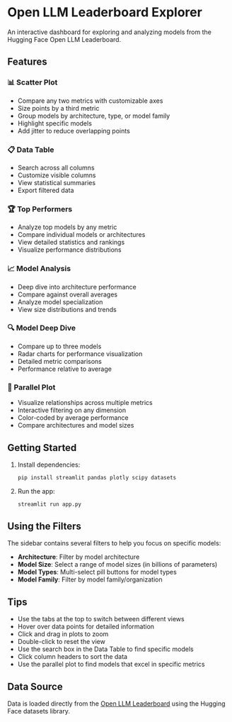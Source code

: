 # Open LLM Leaderboard Explorer

An interactive dashboard for exploring and analyzing models from the Hugging Face Open LLM Leaderboard.

## Features

### 📊 Scatter Plot

- Compare any two metrics with customizable axes
- Size points by a third metric
- Group models by architecture, type, or model family
- Highlight specific models
- Add jitter to reduce overlapping points

### 📋 Data Table

- Search across all columns
- Customize visible columns
- View statistical summaries
- Export filtered data

### 🏆 Top Performers

- Analyze top models by any metric
- Compare individual models or architectures
- View detailed statistics and rankings
- Visualize performance distributions

### 📈 Model Analysis

- Deep dive into architecture performance
- Compare against overall averages
- Analyze model specialization
- View size distributions and trends

### 🔍 Model Deep Dive

- Compare up to three models
- Radar charts for performance visualization
- Detailed metric comparisons
- Performance relative to average

### 🔀 Parallel Plot

- Visualize relationships across multiple metrics
- Interactive filtering on any dimension
- Color-coded by average performance
- Compare architectures and model sizes

## Getting Started

1. Install dependencies:

   ```bash
   pip install streamlit pandas plotly scipy datasets
   ```

2. Run the app:

   ```bash
   streamlit run app.py
   ```

## Using the Filters

The sidebar contains several filters to help you focus on specific models:

- **Architecture**: Filter by model architecture
- **Model Size**: Select a range of model sizes (in billions of parameters)
- **Model Types**: Multi-select pill buttons for model types
- **Model Family**: Filter by model family/organization

## Tips

- Use the tabs at the top to switch between different views
- Hover over data points for detailed information
- Click and drag in plots to zoom
- Double-click to reset the view
- Use the search box in the Data Table to find specific models
- Click column headers to sort the data
- Use the parallel plot to find models that excel in specific metrics

## Data Source

Data is loaded directly from the [Open LLM Leaderboard](https://huggingface.co/spaces/HuggingFaceH4/open_llm_leaderboard) using the Hugging Face datasets library.
